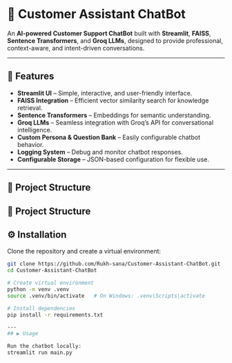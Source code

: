 # 🤖 Customer Assistant ChatBot

An **AI-powered Customer Support ChatBot** built with **Streamlit**, **FAISS**, **Sentence Transformers**, and **Groq LLMs**, designed to provide professional, context-aware, and intent-driven conversations.

---

## 🚀 Features
- **Streamlit UI** – Simple, interactive, and user-friendly interface.
- **FAISS Integration** – Efficient vector similarity search for knowledge retrieval.
- **Sentence Transformers** – Embeddings for semantic understanding.
- **Groq LLMs** – Seamless integration with Groq’s API for conversational intelligence.
- **Custom Persona & Question Bank** – Easily configurable chatbot behavior.
- **Logging System** – Debug and monitor chatbot responses.
- **Configurable Storage** – JSON-based configuration for flexible use.

---

## 📂 Project Structure
## 📂 Project Structure



## ⚙️ Installation
Clone the repository and create a virtual environment:

```bash
git clone https://github.com/Rukh-sana/Customer-Assistant-ChatBot.git
cd Customer-Assistant-ChatBot

# Create virtual environment
python -m venv .venv
source .venv/bin/activate   # On Windows: .venv\Scripts\activate

# Install dependencies
pip install -r requirements.txt

---
## ▶️ Usage

Run the chatbot locally:
streamlit run main.py
